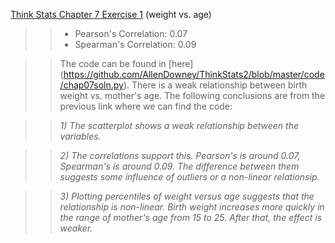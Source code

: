 [Think Stats Chapter 7 Exercise 1](http://greenteapress.com/thinkstats2/html/thinkstats2008.html#toc70) (weight vs. age)

>> * Pearson's Correlation: 0.07
>> * Spearman's Correlation: 0.09

>> The code can be found in [here] (https://github.com/AllenDowney/ThinkStats2/blob/master/code/chap07soln.py). There is a weak relationship between birth weight vs. mother's age. The following conclusions are from the previous link where we can find the code:

>> *1) The scatterplot shows a weak relationship between the variables.*
 
>> *2) The correlations support this.  Pearson's is around 0.07, Spearman's
is around 0.09.  The difference between them suggests some influence
of outliers or a non-linear relationsip.*

>> *3) Plotting percentiles of weight versus age suggests that the
relationship is non-linear.  Birth weight increases more quickly
in the range of mother's age from 15 to 25.  After that, the effect
is weaker.*
